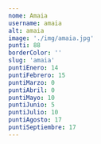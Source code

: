 ```yaml
---
nome: Amaia
username: amaia
alt: amaia
image: './img/amaia.jpg'
punti: 88
borderColor: ''
slug: 'amaia'
puntiEnero: 14
puntiFebrero: 15
puntiMarzo: 0
puntiAbril: 0
puntiMayo: 10
puntiJunio: 5
puntiJulio: 10
puntiAgosto: 17
puntiSeptiembre: 17
---
```

